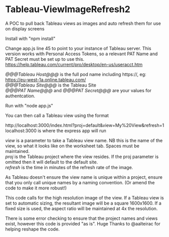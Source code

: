 # Tableau-ViewImageRefresh2

A POC to pull back Tableau views as images and auto refresh them for use on display screens

Install with "npm install"

Change app.js line 45 to point to your instance of Tableau server. 
This version works with Personal Access Tokens, so a relevant PAT Name and PAT Secret must be set up to use this. 
https://help.tableau.com/current/pro/desktop/en-us/useracct.htm

*@@@Tableau Host@@@* is the full pod name including https://, eg: https://eu-west-1a.online.tableau.com/  
*@@@Tableau Site@@@* is the Tableau Site  
*@@@PAT Name@@@* and *@@@PAT Secret@@@* are your values for authentcation.   


Run with "node app.js"

You can then call a Tableau view using the format 

http://localhost:3000/index.html?proj=default&view=My%20View&refresh=1  
localhost:3000 is where the express app will run

*view* is a parameter to take a Tableau view name. NB this is the name of the view, so what it looks like on the worksheet tab. Spaces must be maintained.  
*proj* is the Tableau project where the view resides. If the proj parameter is omitted then it will default to the default site.  
*refresh* is the time in minutes of the refresh rate of the image.  

As Tableau doesn't ensure the view name is unique within a project, ensure that you only call unique names by a naming convention. (Or amend the code to make it more robust!) 

This code calls for the high resolution image of the view. If a Tableau view is set to automatic sizing, the resultant image will be a square 1600x1600. If a fixed size is used, the aspect ratio will be maintained at 4x the resolution. 

There is some error checking to ensure that the project names and views exist, however this code is provided "as is". 
Huge Thanks to @aalteirac for helping reshape the code. 
